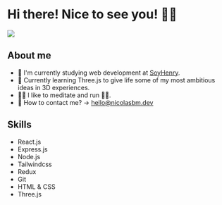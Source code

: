 
# Hi there! Nice to see you! 👨‍💻

![](https://i.imgur.com/xtb0rvs.gif)

## About me
- 👀 I'm currently studying web development at [SoyHenry](https://www.soyhenry.com/).
- 🔭 Currently learning Three.js to give life some of my most ambitious ideas in 3D experiences.
- 🧘‍♂️ I like to meditate and run 🏃‍♂️. 
- 📩 How to contact me? → [hello@nicolasbm.dev](mailto:hello@nicolasbm.dev)

## Skills
- React.js
- Express.js
- Node.js
- Tailwindcss
- Redux
- Git
- HTML & CSS
- Three.js




